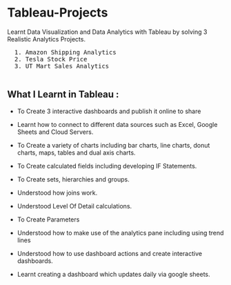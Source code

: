 # Tableau-Projects
Learnt Data Visualization and Data Analytics with Tableau by solving 3 Realistic Analytics Projects.
 
  <pre>
  1. Amazon Shipping Analytics    
  2. Tesla Stock Price            
  3. UT Mart Sales Analytics              
  </pre>
 
## What I Learnt in Tableau : 


  - To Create 3 interactive dashboards and publish it online to share

  - Learnt how to connect to different data sources such as Excel, Google Sheets and Cloud Servers.

  - To Create a variety of charts including bar charts, line charts, donut charts, maps, tables and dual axis charts.

  - To Create calculated fields including developing IF Statements.

  - To Create sets, hierarchies and groups.

  - Understood how joins work.

  - Understood Level Of Detail calculations.

  - To Create Parameters

  - Understood how to make use of the analytics pane including using trend lines

  - Understood how to use dashboard actions and create interactive dashboards.

  - Learnt creating a dashboard which updates daily via google sheets.            

  
  
